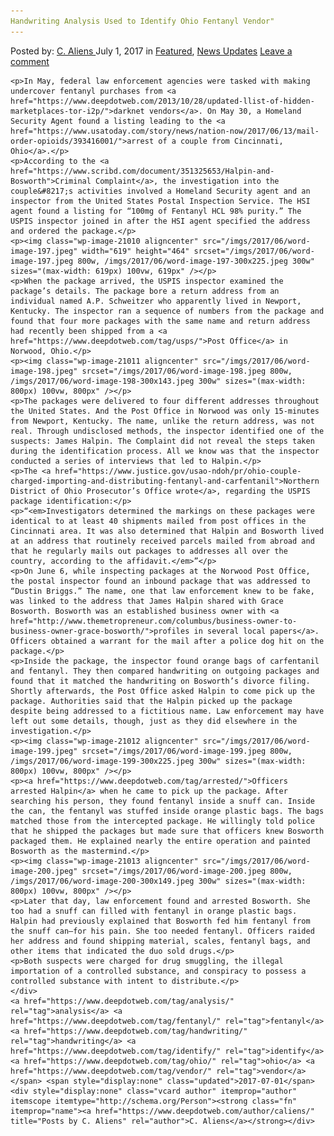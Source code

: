 ```yaml
---
Handwriting Analysis Used to Identify Ohio Fentanyl Vendor"
---
```

<article class="post-listing post-21005 post type-post status-publish format-standard has-post-thumbnail hentry  tag-analysis tag-fentanyl tag-handwriting tag-identify tag-ohio tag-vendor">
    <div class="post-inner">
        <span>Posted by: <a href="https://www.deepdotweb.com/author/caliens/" title="">C. Aliens </a></span>
    <span>July 1, 2017</span>
    <span>in <a href="https://www.deepdotweb.com/category/deepdot-news/" rel="category tag">Featured</a>, <a href="https://www.deepdotweb.com/category/news-updates/" rel="category tag">News Updates</a></span>
    <span><a href="https://www.deepdotweb.com/2017/07/01/handwriting-analysis-used-identify-ohio-fentanyl-vendor/#respond">Leave a comment</a></span>
    </p>
    <div class="clear"></div>
    
    <p>In May, federal law enforcement agencies were tasked with making undercover fentanyl purchases from <a href="https://www.deepdotweb.com/2013/10/28/updated-llist-of-hidden-marketplaces-tor-i2p/">darknet vendors</a>. On May 30, a Homeland Security Agent found a listing leading to the <a href="https://www.usatoday.com/story/news/nation-now/2017/06/13/mail-order-opioids/393416001/">arrest of a couple from Cincinnati, Ohio</a>.</p>
    <p>According to the <a href="https://www.scribd.com/document/351325653/Halpin-and-Bosworth">Criminal Complaint</a>, the investigation into the couple&#8217;s activities involved a Homeland Security agent and an inspector from the United States Postal Inspection Service. The HSI agent found a listing for “100mg of Fentanyl HCL 98% purity.” The USPIS inspector joined in after the HSI agent specified the address and ordered the package.</p>
    <p><img class="wp-image-21010 aligncenter" src="/imgs/2017/06/word-image-197.jpeg" width="619" height="464" srcset="/imgs/2017/06/word-image-197.jpeg 800w, /imgs/2017/06/word-image-197-300x225.jpeg 300w" sizes="(max-width: 619px) 100vw, 619px" /></p>
    <p>When the package arrived, the USPIS inspector examined the package’s details. The package bore a return address from an individual named A.P. Schweitzer who apparently lived in Newport, Kentucky. The inspector ran a sequence of numbers from the package and found that four more packages with the same name and return address had recently been shipped from a <a href="https://www.deepdotweb.com/tag/usps/">Post Office</a> in Norwood, Ohio.</p>
    <p><img class="wp-image-21011 aligncenter" src="/imgs/2017/06/word-image-198.jpeg" srcset="/imgs/2017/06/word-image-198.jpeg 800w, /imgs/2017/06/word-image-198-300x143.jpeg 300w" sizes="(max-width: 800px) 100vw, 800px" /></p>
    <p>The packages were delivered to four different addresses throughout the United States. And the Post Office in Norwood was only 15-minutes from Newport, Kentucky. The name, unlike the return address, was not real. Through undisclosed methods, the inspector identified one of the suspects: James Halpin. The Complaint did not reveal the steps taken during the identification process. All we know was that the inspector conducted a series of interviews that led to Halpin.</p>
    <p>The <a href="https://www.justice.gov/usao-ndoh/pr/ohio-couple-charged-importing-and-distributing-fentanyl-and-carfentanil">Northern District of Ohio Prosecutor’s Office wrote</a>, regarding the USPIS package identification:</p>
    <p>“<em>Investigators determined the markings on these packages were identical to at least 40 shipments mailed from post offices in the Cincinnati area. It was also determined that Halpin and Bosworth lived at an address that routinely received parcels mailed from abroad and that he regularly mails out packages to addresses all over the country, according to the affidavit.</em>”</p>
    <p>On June 6, while inspecting packages at the Norwood Post Office, the postal inspector found an inbound package that was addressed to “Dustin Briggs.” The name, one that law enforcement knew to be fake, was linked to the address that James Halpin shared with Grace Bosworth. Bosworth was an established business owner with <a href="http://www.themetropreneur.com/columbus/business-owner-to-business-owner-grace-bosworth/">profiles in several local papers</a>. Officers obtained a warrant for the mail after a police dog hit on the package.</p>
    <p>Inside the package, the inspector found orange bags of carfentanil and fentanyl. They then compared handwriting on outgoing packages and found that it matched the handwriting on Bosworth’s divorce filing. Shortly afterwards, the Post Office asked Halpin to come pick up the package. Authorities said that the Halpin picked up the package despite being addressed to a fictitious name. Law enforcement may have left out some details, though, just as they did elsewhere in the investigation.</p>
    <p><img class="wp-image-21012 aligncenter" src="/imgs/2017/06/word-image-199.jpeg" srcset="/imgs/2017/06/word-image-199.jpeg 800w, /imgs/2017/06/word-image-199-300x225.jpeg 300w" sizes="(max-width: 800px) 100vw, 800px" /></p>
    <p><a href="https://www.deepdotweb.com/tag/arrested/">Officers arrested Halpin</a> when he came to pick up the package. After searching his person, they found fentanyl inside a snuff can. Inside the can, the fentanyl was stuffed inside orange plastic bags. The bags matched those from the intercepted package. He willingly told police that he shipped the packages but made sure that officers knew Bosworth packaged them. He explained nearly the entire operation and painted Bosworth as the mastermind.</p>
    <p><img class="wp-image-21013 aligncenter" src="/imgs/2017/06/word-image-200.jpeg" srcset="/imgs/2017/06/word-image-200.jpeg 800w, /imgs/2017/06/word-image-200-300x149.jpeg 300w" sizes="(max-width: 800px) 100vw, 800px" /></p>
    <p>Later that day, law enforcement found and arrested Bosworth. She too had a snuff can filled with fentanyl in orange plastic bags. Halpin had previously explained that Bosworth fed him fentanyl from the snuff can—for his pain. She too needed fentanyl. Officers raided her address and found shipping material, scales, fentanyl bags, and other items that indicated the duo sold drugs.</p>
    <p>Both suspects were charged for drug smuggling, the illegal importation of a controlled substance, and conspiracy to possess a controlled substance with intent to distribute.</p>
    </div>
    <a href="https://www.deepdotweb.com/tag/analysis/" rel="tag">analysis</a> <a href="https://www.deepdotweb.com/tag/fentanyl/" rel="tag">fentanyl</a> <a href="https://www.deepdotweb.com/tag/handwriting/" rel="tag">handwriting</a> <a href="https://www.deepdotweb.com/tag/identify/" rel="tag">identify</a> <a href="https://www.deepdotweb.com/tag/ohio/" rel="tag">ohio</a> <a href="https://www.deepdotweb.com/tag/vendor/" rel="tag">vendor</a></span> <span style="display:none" class="updated">2017-07-01</span>
    <div style="display:none" class="vcard author" itemprop="author" itemscope itemtype="http://schema.org/Person"><strong class="fn" itemprop="name"><a href="https://www.deepdotweb.com/author/caliens/" title="Posts by C. Aliens" rel="author">C. Aliens</a></strong></div>
    

